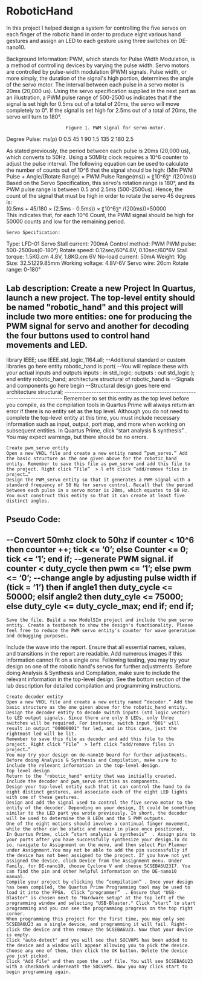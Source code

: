 # RoboticHand
In this project I helped design a system for controlling the five servos on each finger of the robotic hand in order to produce eight various hand gestures and assign an LED to each gesture using three switches on DE-nano10.


Background Information:
PWM, which stands for Pulse Width Modulation, is a method of controlling devices by varying the pulse width. Servo motors are controlled by pulse-width modulation (PWM) signals. Pulse width, or more simply, the duration of the signal's high portion, determines the angle of the servo motor. The interval between each pulse in a servo motor is 20ms (20,000 us). Using the servo specification supplied in the next part as an illustration, a PWM pulse range of 500-2500 us indicates that if the signal is set high for 0.5ms out of a total of 20ms, the servo will move completely to 0°. If the signal is set high for 2.5ms out of a total of 20ms, the servo will turn to 180°.
 
                          Figure 1. PWM signal for servo motor. 




Degree	Pulse: ms(p)
0	0.5
45	1
90	1.5
135	2
180	2.5

As stated previously, the period between each pulse is 20ms (20,000 us), which converts to 50Hz. Using a 50MHz clock requires a 10^6 counter to adjust the pulse interval. The following equation can be used to calculate the number of counts out of 10^6 that the signal should be high:
                       (Min PWM Pulse +  Angle/(Rotate Range)  × PWM Pulse Range(ms)) ×  〖10^6〗^ /(20(ms))
Based on the Servo Specification, this servo's rotation range is 180°, and its PWM pulse range is between 0.5 and 2.5ms (500-2500us). Hence, the count of the signal that must be high in order to rotate the servo 45 degrees is:   
                              (0.5ms +  45/180  × (2.5ms - 0.5ms)) ×  〖10^6〗^ /(20(ms))=50000    
This indicates that, for each 10^6 Count, the PWM signal should be high for 50000 counts and low for the remaining period.            
                                                
    Servo Specification:
Type: LFD-01 Servo
Stall current: 700mA
Control method: PWM
PWM pulse: 500-2500us(0-180°)
Rotate speed: 0.12sec/60°4.8V, 0.10sec/60°6V
Stall torque: 1.5KG.cm 4.8V, 1.8KG.cm 6V
No-load current: 50mA
Weight: 10g
Size: 32.5*12*29.85mm
Working voltage: 4.8V-6V
Servo wire: 26cm
Rotate range: 0-180°

Lab description:
	Create a new Project
	In Quartus, launch a new project. The top-level entity should be named "robotic_hand" and this project will include two more entities: one for producing the PWM signal for servo and another for decoding the four buttons used to control hand movements and LED.
----------------------------------------------------------------------------- 
library IEEE; 
use IEEE.std_logic_1164.all; 
--Additional standard or custom libraries go here 
entity robotic_hand is 
port( 
--You will replace these with your actual inputs and outputs
inputs : in std_logic;
 outputs : out std_logic ); 
    		end entity robotic_hand; 
architecture structural of robotic_hand is
 --Signals and components go here 
begin
 --Structural design goes here
 end architecture structural; -----------------------------------------------------------------------------
	Remember to set this entity as the top level before you compile, as the compilation tools in Quartus Prime will always return an error if there is no entity set as the top level. Although you do not need to complete the top-level entity at this time, you must include necessary information such as input, output, port map, and more when working on subsequent entities.
	In Quartus Prime, click “start analysis & synthesis”  . You may expect warnings, but there should be no errors. 

	Create pwm_servo entity
	Open a new VHDL file and create a new entity named “pwm_servo.” Add the basic structure as the one given above for the robotic_hand entity. Remember to save this file as pwm_servo and add this file to the project. Right click “File”  > l eft click “add/remove files in project…” 
	Design the PWM_servo entity so that it generates a PWM signal with a standard frequency of 50 Hz for servo control. Recall that the period between each pulse in a servo motor is 20ms, which equates to 50 Hz. You must construct this entity so that it can create at least five distinct angles.
Pseudo Code:
----------------------------------------------------------------------------- 
--Convert 50mhz clock to 50hz
if counter < 10^6 then
counter ++;
tick <= ‘0’;
else
	Counter <= 0;
            tick <= ‘1’;
end if;
--generate PWM signal. 
if counter < duty_cycle then 
   	pwm <= ‘1’;
else
	pwm <= ‘0’;
--change angle by adjusting pulse width
if (tick = ‘1’) then 
	if angle1 then
		duty_cycle <= 50000;
            elsif angle2 then 
                        duty_cyle <= 75000;
            else 
		duty_cyle <= duty_cycle_max;
  	end if;
end if;
----------------------------------------------------------------------------- 

	Save the file. Build a new ModelSIm project and include the pwm_servo entity. Create a testbench to show the design's functionality. Please feel free to reduce the PWM servo entity's counter for wave generation and debugging purposes.
Include the wave into the report. Ensure that all essential names, values, and transitions in the report are readable. Add numerous images if this information cannot fit on a single one.
	Following testing, you may try your design on one of the robotic hand's servos for further adjustments. Before doing Analysis & Synthesis and Compilation, make sure to include the relevant information in the top-level design. See the bottom section of the lab description for detailed compilation and programming instructions.

	Create decoder entity
	Open a new VHDL file and create a new entity named “decoder.” Add the basic structure as the one given above for the robotic_hand entity. 
	Design the decoder entity to decode switch inputs (std logic vector) to LED output signals. Since there are only 8 LEDs, only three switches will be required. For instance, switch input "001" will result in output "00000001" for led, and in this case, just the rightmost led will be lit.
	Remember to save this file as decoder and add this file to the project. Right click “File”  > left click “add/remove files in project…” 
	You may try your design on de-nano10 board for further adjustments. Before doing Analysis & Synthesis and Compilation, make sure to include the relevant information in the top-level design. 
	Top level design
	Return to the "robotic_hand" entity that was initially created. Include the decoder and pwm_servo entities as components. 
	Design your top-level entity such that it can control the hand to do eight distinct gestures, and associate each of the eight LED lights with one of these gestures.
	Design and add the signal used to control the five servo motor to the entity of the decoder. Depending on your design, It could be something similar to the LED part you wrote previously. In short, the decoder will be used to determine the 8 LEDs and the 5 PWM outputs. 
	One of the eight motions should involve a continual finger movement, while the other can be static and remain in place once positioned.
	In Quartus Prime, click “start analysis & synthesis”  . Assign pins to your ports after you have successfully synthesize your design.To do so, navigate to Assignment on the menu, and then select Pin Planner under Assignment.You may not be able to add the pin successfully if the device has not been assigned to the project. If you have not yet assigned the device, click Device from the Assignment menu. Under Family, for DE-nano10, choose Cyclone V and choose 5CSEBA6U23I7. You can find the pin and other helpful information on the DE-nano10 manual. 
	Compile your project by clicking the “compilation” . Once your design has been compiled, the Quartus Prime Programming tool may be used to load it into the FPGA.  Click “programmer”  . Ensure that "USB-Blaster" is chosen next to "Hardware setup" at the top left of the programming window and selecting "USB-Blaster." Click “start” to start programming and you can see the programming progress on the top right corner. 
	When programming this project for the first time, you may only see 5CSEBA6U23 as a single device, and programming it will fail. Right-click the device and then remove the 5CSEBA6U23. Now that your device is empty.
	Click "auto-detect" and you will see that SOCVHPS has been added to the device and a window will appear allowing you to pick the device. Choose any one of them, then click the OK button. Delete the device you just picked. 
	Click "Add File" and then open the .sof file. You will see 5CSEBA6U23 with a checkmark underneath the SOCVHPS. Now you may click start to begin programming again.
 
 


